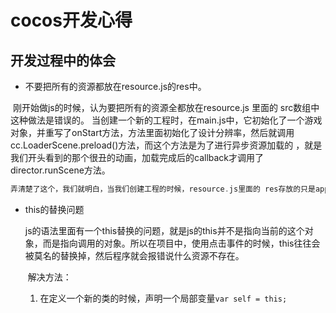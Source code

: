 # cocos开发心得



## 开发过程中的体会

- 不要把所有的资源都放在resource.js的res中。 

​        刚开始做js的时候，认为要把所有的资源全都放在resource.js 里面的 src数组中这种做法是错误的。
​	当创建一个新的工程时，在main.js中，它初始化了一个游戏对象，并重写了onStart方法，方法里面初始化了设计分辨率，然后就调用cc.LoaderScene.preload()方法，而这个方法是为了进行异步资源加载的 ，就是我们开头看到的那个很丑的动画，加载完成后的callback才调用了director.runScene方法。

```c++
弄清楚了这个，我们就明白，当我们创建工程的时候，resource.js里面的 res存放的只是app场景所需要的资源文件，我们完全可以在创建类似的想gameRes,MenuRes的数组用来保存每一个场景中需要加载的资源。然后自己定义一个资源加载的场景，进行加载资源就可以了。
```

- this的替换问题

  ​       js的语法里面有一个this替换的问题，就是js的this并不是指向当前的这个对象，而是指向调用的对象。所以在项目中，使用点击事件的时候，this往往会被莫名的替换掉，然后程序就会报错说什么资源不存在。

  ​	解决方法：

  1. 在定义一个新的类的时候，声明一个局部变量`var self = this;`

     ​
